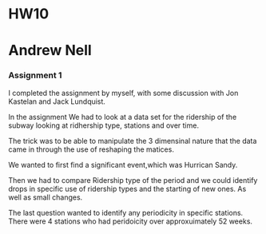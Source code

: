 # HW10
# Andrew Nell

### Assignment 1

I completed the assignment by myself, with some discussion with Jon Kastelan and Jack Lundquist.

In the assignment We had to look at a data set for the ridership of the subway looking at ridhership type, stations and over time. 

The trick was to be able to manipulate the 3 dimensinal nature that the data came in through the use of reshaping the matices. 

We wanted to first find a significant event,which was Hurrican Sandy.

Then we had to compare Ridership type of the period and we could identify drops in specific use of ridership types and the starting of new ones. As well as small changes.

The last question wanted to identify any periodicity in specific stations. There were 4 stations who had peridoicity over approxuimately 52 weeks.
